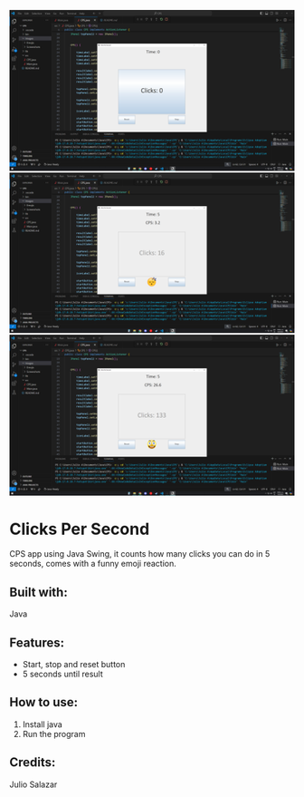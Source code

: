 ![Screenshot1](Images\Screenshots\Screenshot1.png)
![Screenshot2](Images\Screenshots\Screenshot2.png)
![Screenshot3](Images\Screenshots\Screenshot3.png)

# Clicks Per Second
CPS app using Java Swing, it counts how many clicks you can do in 5 seconds, comes with a funny emoji reaction.

## Built with:
Java

## Features:
- Start, stop and reset button
- 5 seconds until result

## How to use:
1. Install java
2. Run the program

## Credits:
Julio Salazar
